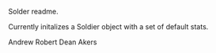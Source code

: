 Solder readme.

Currently initalizes a Soldier object with a set of default stats.

Andrew Robert Dean Akers